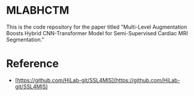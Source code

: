 # MLABHCTM

This is the code repository for the paper titled "Multi-Level Augmentation Boosts Hybrid CNN-Transformer Model for Semi-Supervised Cardiac MRI Segmentation." 

# Reference

- [https://github.com/HiLab-git/SSL4MIS](https://github.com/HiLab-git/SSL4MIS)
